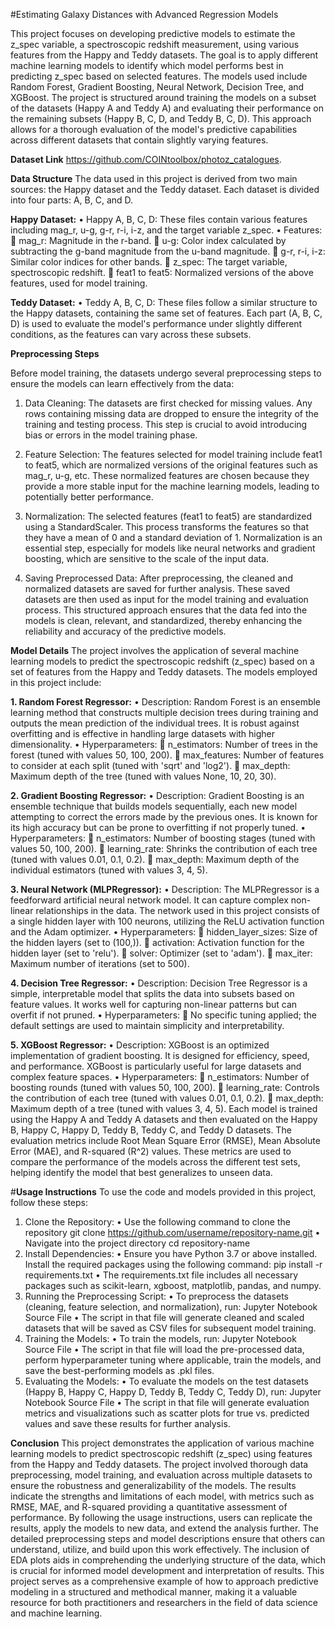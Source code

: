 #Estimating Galaxy Distances with Advanced Regression Models

This project focuses on developing predictive models to estimate the z_spec variable, a spectroscopic redshift measurement, using various features from the Happy and Teddy datasets. The goal is to apply different machine learning models to identify which model performs best in predicting z_spec based on selected features. The models used include Random Forest, Gradient Boosting, Neural Network, Decision Tree, and XGBoost.
The project is structured around training the models on a subset of the datasets (Happy A and Teddy A) and evaluating their performance on the remaining subsets (Happy B, C, D, and Teddy B, C, D). This approach allows for a thorough evaluation of the model's predictive capabilities across different datasets that contain slightly varying features.

**Dataset Link**
https://github.com/COINtoolbox/photoz_catalogues.

**Data Structure**
The data used in this project is derived from two main sources: the Happy dataset and the Teddy dataset. Each dataset is divided into four parts: A, B, C, and D.

**Happy Dataset:**
•	Happy A, B, C, D: These files contain various features including mag_r, u-g, g-r, r-i, i-z, and the target variable z_spec.
•	Features:
	mag_r: Magnitude in the r-band.
	u-g: Color index calculated by subtracting the g-band magnitude from the u-band magnitude.
	g-r, r-i, i-z: Similar color indices for other bands.
	z_spec: The target variable, spectroscopic redshift.
	feat1 to feat5: Normalized versions of the above features, used for model training.

**Teddy Dataset:**
•	Teddy A, B, C, D: These files follow a similar structure to the Happy datasets, containing the same set of features.
Each part (A, B, C, D) is used to evaluate the model's performance under slightly different conditions, as the features can vary across these subsets.


**Preprocessing Steps**

Before model training, the datasets undergo several preprocessing steps to ensure the models can learn effectively from the data:

1.	Data Cleaning: The datasets are first checked for missing values. Any rows containing missing data are dropped to ensure the integrity of the training and testing process. This step is crucial to avoid introducing bias or errors in the model training phase.

2.	Feature Selection: The features selected for model training include feat1 to feat5, which are normalized versions of the original features such as mag_r, u-g, etc. These normalized features are chosen because they provide a more stable input for the machine learning models, leading to potentially better performance.

3.	Normalization: The selected features (feat1 to feat5) are standardized using a StandardScaler. This process transforms the features so that they have a mean of 0 and a standard deviation of 1. Normalization is an essential step, especially for models like neural networks and gradient boosting, which are sensitive to the scale of the input data.

4.	Saving Preprocessed Data: After preprocessing, the cleaned and normalized datasets are saved for further analysis. These saved datasets are then used as input for the model training and evaluation process.
This structured approach ensures that the data fed into the models is clean, relevant, and standardized, thereby enhancing the reliability and accuracy of the predictive models.

**Model Details**
The project involves the application of several machine learning models to predict the spectroscopic redshift (z_spec) based on a set of features from the Happy and Teddy datasets. The models employed in this project include:

**1.	Random Forest Regressor:**
•	Description: Random Forest is an ensemble learning method that constructs multiple decision trees during training and outputs the mean prediction of the individual trees. It is robust against overfitting and is effective in handling large datasets with higher dimensionality.
•	Hyperparameters:
	n_estimators: Number of trees in the forest (tuned with values 50, 100, 200).
	max_features: Number of features to consider at each split (tuned with 'sqrt' and 'log2').
	max_depth: Maximum depth of the tree (tuned with values None, 10, 20, 30).

**2.	Gradient Boosting Regressor:**
•	Description: Gradient Boosting is an ensemble technique that builds models sequentially, each new model attempting to correct the errors made by the previous ones. It is known for its high accuracy but can be prone to overfitting if not properly tuned.
•	Hyperparameters:
	n_estimators: Number of boosting stages (tuned with values 50, 100, 200).
	learning_rate: Shrinks the contribution of each tree (tuned with values 0.01, 0.1, 0.2).
	max_depth: Maximum depth of the individual estimators (tuned with values 3, 4, 5).

**3.	Neural Network (MLPRegressor):**
•	Description: The MLPRegressor is a feedforward artificial neural network model. It can capture complex non-linear relationships in the data. The network used in this project consists of a single hidden layer with 100 neurons, utilizing the ReLU activation function and the Adam optimizer.
•	Hyperparameters:
	hidden_layer_sizes: Size of the hidden layers (set to (100,)).
	activation: Activation function for the hidden layer (set to 'relu').
	solver: Optimizer (set to 'adam').
	max_iter: Maximum number of iterations (set to 500).

**4.	Decision Tree Regressor:**
•	Description: Decision Tree Regressor is a simple, interpretable model that splits the data into subsets based on feature values. It works well for capturing non-linear patterns but can overfit if not pruned.
•	Hyperparameters:
	No specific tuning applied; the default settings are used to maintain simplicity and interpretability.

**5.	XGBoost Regressor:**
•	Description: XGBoost is an optimized implementation of gradient boosting. It is designed for efficiency, speed, and performance. XGBoost is particularly useful for large datasets and complex feature spaces.
•	Hyperparameters:
	n_estimators: Number of boosting rounds (tuned with values 50, 100, 200).
	learning_rate: Controls the contribution of each tree (tuned with values 0.01, 0.1, 0.2).
	max_depth: Maximum depth of a tree (tuned with values 3, 4, 5).
Each model is trained using the Happy A and Teddy A datasets and then evaluated on the Happy B, Happy C, Happy D, Teddy B, Teddy C, and Teddy D datasets. The evaluation metrics include Root Mean Square Error (RMSE), Mean Absolute Error (MAE), and R-squared (R^2) values. These metrics are used to compare the performance of the models across the different test sets, helping identify the model that best generalizes to unseen data.


#**Usage Instructions**
To use the code and models provided in this project, follow these steps:
1.	Clone the Repository:
•	Use the following command to clone the repository
git clone https://github.com/username/repository-name.git
•	Navigate into the project directory
cd repository-name
2.	Install Dependencies:
•	Ensure you have Python 3.7 or above installed. Install the required packages using the following command:
pip install -r requirements.txt
•	The requirements.txt file includes all necessary packages such as scikit-learn, xgboost, matplotlib, pandas, and numpy.
3.	Running the Preprocessing Script:
•	To preprocess the datasets (cleaning, feature selection, and normalization), run:
Jupyter Notebook Source File
•	The script in that file will generate cleaned and scaled datasets that will be saved as CSV files for subsequent model training.
4.	Training the Models:
•	To train the models, run:
Jupyter Notebook Source File
•	The script in that file will load the pre-processed data, perform hyperparameter tuning where applicable, train the models, and save the best-performing models as .pkl files.
5.	Evaluating the Models:
•	To evaluate the models on the test datasets (Happy B, Happy C, Happy D, Teddy B, Teddy C, Teddy D), run:
Jupyter Notebook Source File
•	The script in that file will generate evaluation metrics and visualizations such as scatter plots for true vs. predicted values and save these results for further analysis.


**Conclusion**
This project demonstrates the application of various machine learning models to predict spectroscopic redshift (z_spec) using features from the Happy and Teddy datasets. The project involved thorough data preprocessing, model training, and evaluation across multiple datasets to ensure the robustness and generalizability of the models. The results indicate the strengths and limitations of each model, with metrics such as RMSE, MAE, and R-squared providing a quantitative assessment of performance.
By following the usage instructions, users can replicate the results, apply the models to new data, and extend the analysis further. The detailed preprocessing steps and model descriptions ensure that others can understand, utilize, and build upon this work effectively. The inclusion of EDA plots aids in comprehending the underlying structure of the data, which is crucial for informed model development and interpretation of results.
This project serves as a comprehensive example of how to approach predictive modeling in a structured and methodical manner, making it a valuable resource for both practitioners and researchers in the field of data science and machine learning.


